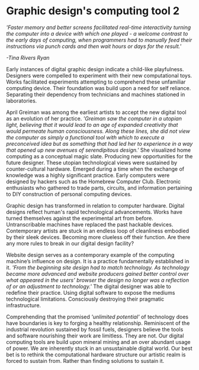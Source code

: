 # Graphic design's computing tool 2



*'Faster memory and better screens facilitated real-time interactivity turning the computer into a device with which one played - a welcome contrast to the early days of computing, when programmers had to manually feed their instructions via punch cards and then wait hours or days for the result.'*    

*-Tina Rivers Ryan*



Early instances of digital graphic design indicate a child-like playfulness. Designers were compelled to experiment with their new computational toys. Works facilitated experiments attempting to comprehend these unfamiliar computing device. Their foundation was build upon a need for self reliance. Separating their dependency from technicians and machines stationed in laboratories. 

April Greiman was among the earliest artists to accept the new digital tool as an evolution of her practice. *'Greiman saw the computer in a utopian light, believing that it would lead to an age of expanded creativity that would permeate human consciousness. Along these lines, she did not view the computer as simply a functional tool with which to execute a preconceived idea but as something that had led her to experience in a way that opened up new avenues of serendipitous design.'* She visualized home computing as a conceptual magic slate. Producing new opportunities for the future designer. These utopian technological views were sustained by counter-cultural hardware. Emerged during a time when the exchange of knowledge was a highly significant practice. Early computers were designed by hackers such as the Homebrew Computer Club. Electronic enthusiasts who gathered to trade parts, circuits, and information pertaining to DIY construction of personal computing devices. 



Graphic design has transformed in relation to computer hardware. Digital designs reflect human's rapid technological advancements. Works have turned themselves against the experimental art from before. Untranscribable machines have replaced the past hackable devices. Contemporary artists are stuck in an endless loop of cleanliness embodied by their sleek devices. Becoming more clueless off their function. Are there any more rules to break in our digital design facility? 



Website design serves as a contemporary example of the computing machine’s influence on design. It is a practice fundamentally established in it. *'From the beginning site design had to match technology. As technology became more advanced and website producers gained better control over what appeared in the users’ browser the design no longer was a reflection of or an adjustment to technology.'* The digital designer was able to redefine their practice. Using digital software to expose the mediums technological limitations. Consciously destroying their pragmatic infrastructure. 



Comprehending that the promised *'unlimited potential'* of technology does have boundaries is key to forging a healthy relationship. Reminiscent of the industrial revolution sustained by fossil fuels, designers believe the tools and software nourishing their work are limitless. They are not. Our digital computing tools are build upon mineral mining and an over abundant usage of power. We are inherently stuck in an unsustainable digital world. Our best bet is to rethink the computational hardware structure our artistic realm is forced to sustain from. Rather than finding solutions to sustain it. 
 
